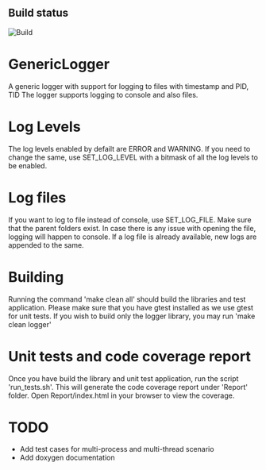 ## Build status

![Build](https://github.com/saai63/GenericLogger/workflows/Build_Project/badge.svg
)

# GenericLogger
A generic logger with support for logging to files with timestamp and PID, TID
The logger supports logging to console and also files.

# Log Levels
The log levels enabled by defailt are ERROR and WARNING.
If you need to change the same, use SET_LOG_LEVEL with a bitmask of all the log levels to be enabled.

# Log files
If you want to log to file instead of console, use SET_LOG_FILE.
Make sure that the parent folders exist. In case there is any issue with opening the file, logging will happen to console.
If a log file is already available, new logs are appended to the same.

# Building
Running the command 'make clean all' should build the libraries and test application.
Please make sure that you have gtest installed as we use gtest for unit tests.
If you wish to build only the logger library, you may run 'make clean logger'

# Unit tests and code coverage report
Once you have build the library and unit test application, run the script 'run_tests.sh'.
This will generate the code coverage report under 'Report' folder.
Open Report/index.html in your browser to view the coverage.

# TODO
* Add test cases for multi-process and multi-thread scenario
* Add doxygen documentation
